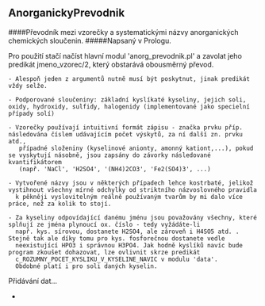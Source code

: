 ## AnorganickyPrevodnik

####Převodník mezi vzorečky a systematickými názvy anorganických chemických sloučenin.
#####Napsaný v Prologu.
  
  
  



  
Pro použití stačí načíst hlavní modul 'anorg_prevodnik.pl' a zavolat jeho predikát jmeno_vzorec/2,
který obstarává obousměrný převod.

    - Alespoň jeden z argumentů nutně musí být poskytnut, jinak predikát vždy selže.

    - Podporované sloučeniny: základní kyslíkaté kyseliny, jejich soli, oxidy, hydroxidy, sulfidy, halogenidy (implementované jako specielní případy solí)

    - Vzorečky používají intuitivní formát zápisu - značka prvku příp. následována číslem udávajícím počet výskytů, za ní další zn. prvku atd.,
       případné složeniny (kyselinové anionty, amonný kationt,...), pokud se vyskytují násobně, jsou zapsány do závorky následované kvantifikátorem
       (např. 'NaCl', 'H2SO4', '(NH4)2CO3', 'Fe2(SO4)3', ...)

    - Vytvořené názvy jsou v některých případech lehce kostrbaté, jelikož vystihnout všechny mírné odchylky od striktního názvoslovného pravidla 
      k pěkněji vyslovitelným reálně používaným tvarům by mi dalo více práce, než za kolik to stojí.
    
    - Za kyseliny odpovídající danému jménu jsou považovány všechny, které splňují ze jména plynoucí ox. číslo - tedy vyžádáte-li
      např. kys. sírovou, dostanete H2SO4, ale zároveň i H4SO5 atd. . Stejně tak ale díky tomu pro kys. fosforečnou dostanete vedle
      neexistující HPO3 i správnou H3PO4. Jak hodně kyslíků navíc bude program zkoušet dohazovat, lze ovlivnit skrze predikát
      c_ROZUMNY_POCET_KYSLIKU_V_KYSELINE_NAVIC v modulu 'data'.
      Obdobné platí i pro soli daných kyselin.


Přidávání dat...

  -